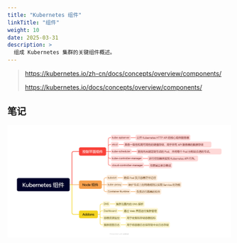```yaml
---
title: "Kubernetes 组件"
linkTitle: "组件"
weight: 10
date: 2025-03-31
description: >
  组成 Kubernetes 集群的关键组件概述。
---
```


> https://kubernetes.io/zh-cn/docs/concepts/overview/components/
>
> https://kubernetes.io/docs/concepts/overview/components/



## 笔记

![Kubernetes-components](images/Kubernetes-components.png)
